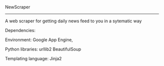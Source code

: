 NewScraper
____________________________________________________________________
A web scraper for getting daily news feed to you in a sytematic way

Dependencies:

Environment: Google App Engine,

Python libraries:
	urllib2
	BeautifulSoup

Templating language:
	Jinja2
